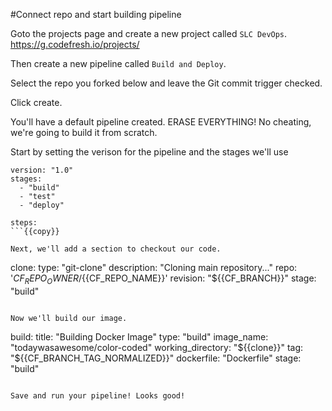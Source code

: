 #Connect repo and start building pipeline

Goto the projects page and create a new project called `SLC DevOps`. https://g.codefresh.io/projects/

Then create a new pipeline called `Build and Deploy`. 

Select the repo you forked below and leave the Git commit trigger checked. 

Click create. 

You'll have a default pipeline created. ERASE EVERYTHING! No cheating, we're going to build it from scratch. 

Start by setting the verison for the pipeline and the stages we'll use

```
version: "1.0"
stages:
  - "build"
  - "test"
  - "deploy"

steps:
```{{copy}}

Next, we'll add a section to checkout our code.

```
  clone:
    type: "git-clone"
    description: "Cloning main repository..."
    repo: '${{CF_REPO_OWNER}}/${{CF_REPO_NAME}}'
    revision: "${{CF_BRANCH}}"
    stage: "build"
```{{copy}}

Now we'll build our image.

```
  build:
    title: "Building Docker Image"
    type: "build"
    image_name: "todaywasawesome/color-coded"
    working_directory: "${{clone}}"
    tag: "${{CF_BRANCH_TAG_NORMALIZED}}"
    dockerfile: "Dockerfile"
    stage: "build"
```{{copy}}

Save and run your pipeline! Looks good! 
